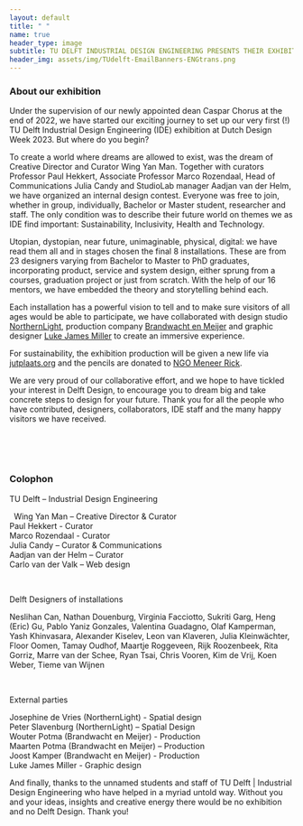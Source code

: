 ```yaml
---
layout: default
title: " "
name: true
header_type: image
subtitle: TU DELFT INDUSTRIAL DESIGN ENGINEERING PRESENTS THEIR EXHIBITION AT DUTCH DESIGN WEEK  // 21 – 29 OCTOBER 2023 AT AREA51 (BASEMENT)
header_img: assets/img/TUdelft-EmailBanners-ENGtrans.png
---
```


<div class="card shadow text-center white-card">
  <div class="card-body">
    <h3 class="card-title NeueMachina-h3">About our exhibition</h3>
    <p class="card-text open-sans">
        Under the supervision of our newly appointed dean Caspar Chorus at the end of 2022, we have started our exciting journey to set up our very first (!) TU Delft Industrial Design Engineering (IDE) exhibition at Dutch Design Week 2023. But where do you begin?
        </p>
    <p class="card-text open-sans">
    To create a world where dreams are allowed to exist, was the dream of Creative Director and Curator Wing Yan Man. Together with curators Professor Paul Hekkert, Associate Professor Marco Rozendaal, 
Head of Communications Julia Candy and StudioLab manager 
Aadjan van der Helm, we have organized an internal design contest. Everyone was free to join, whether in group, individually, Bachelor or Master student, researcher and staff. The only condition was to describe their future world on themes we as IDE find important: Sustainability, Inclusivity, Health and Technology. 
    </p>
    <p class="card-text open-sans">
    Utopian, dystopian, near future, unimaginable, physical, digital: we have read them all and in stages chosen the final 8 installations. These are from 23 designers varying from Bachelor to Master to PhD graduates, incorporating product, service and system design, either sprung from a courses, graduation project or just from scratch. With the help of our 
16 mentors, we have embedded the theory and storytelling behind each.
    </p>
    <p class="card-text open-sans">
    Each installation has a powerful vision to tell and to make sure visitors of all ages would be able to participate, we have collaborated with 
design studio <u>NorthernLight</u>, production company <u>Brandwacht en Meijer</u> and graphic designer <u>Luke James Miller</u> to create an 
immersive experience.
    </p>
    <p class="card-text open-sans">
    For sustainability, the exhibition production will be given a new life via <a href="https://www.jutplaats.org" target="_blank"><u>jutplaats.org</u></a> and the pencils are donated to <u>NGO Meneer Rick</u>.
    </p>
    <p class="card-text open-sans">
    We are very proud of our collaborative effort, and we hope to have tickled your interest in Delft Design, to encourage you to dream big and take concrete steps to design for your future. Thank you for all the people who have contributed, designers, collaborators, IDE staff and the many happy visitors we have received. 
    </p>
  </div>
   <br><br>
</div>
<br>

<div class="card shadow text-center orange-card">
  <div class="card-body">
    <h3 class="card-title NeueMachina-h3">Colophon
</h3>
<p class="card-text NeueMachina">
TU Delft – Industrial Design Engineering
</p>
<p class="card-text open-sans">
 
Wing Yan Man – Creative Director & Curator<br>
Paul Hekkert - Curator<br>
Marco Rozendaal - Curator<br>
Julia Candy – Curator & Communications<br>
Aadjan van der Helm – Curator<br>
Carlo van der Valk – Web design<br>

</p><br>
<p class="card-text open-sans">
Delft Designers of installations 

</p>
<p class="card-text open-sans">
Neslihan Can, Nathan Douenburg, Virginia Facciotto, Sukriti Garg, Heng (Eric) Gu, Pablo Yaniz Gonzales, Valentina Guadagno, Olaf Kamperman, Yash Khinvasara, Alexander Kiselev, Leon van Klaveren, Julia Kleinwächter, Floor Oomen, Tamay Oudhof, Maartje Roggeveen, Rijk Roozenbeek, Rita Gorriz, Marre van der Schee, Ryan Tsai, Chris Vooren, Kim de Vrij, Koen Weber, Tieme van Wijnen

</p><br>
<p class="card-text NeueMachina">
External parties 

</p>
<p class="card-text open-sans">
Josephine de Vries (NorthernLight) - Spatial design<br>
Peter Slavenburg (NorthernLight) – Spatial Design<br>
Wouter Potma (Brandwacht en Meijer) - Production<br>
Maarten Potma (Brandwacht en Meijer) – Production<br>
Joost Kamper (Brandwacht en Meijer) - Production<br>
Luke James Miller - Graphic design<br>

</p>
<p class="card-text open-sans">
And finally, thanks to the unnamed students and staff of 
TU Delft | Industrial Design Engineering who have helped in a myriad untold way. Without you and your ideas, insights and creative energy there would be no exhibition and no Delft Design. Thank you!   

</p>


</div>
   <br>
</div>